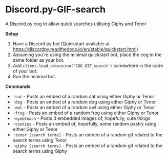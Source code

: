# Discord.py-GIF-search
A Discord.py cog to allow quick searches utilising Giphy and Tenor

**Setup**
1. Have a Discord.py bot (Quickstart available at https://discordpy.readthedocs.io/en/stable/quickstart.html)
2. Assuming you're using the minimal quickstart bot, place the cog in the same folder as your bot. 
3. Add    ```client.load_extension('COG_GIF_search')``` somewhere in the code of your bot.
4. Run the minimal bot.

**Commands**
* ```!cat``` - Posts an embed of a random cat using either Giphy or Tenor
* ```!dog``` - Posts an embed of a random dog using either Giphy or Tenor
* ```!owl``` - Posts an embed of a random owl using either Giphy or Tenor
* ```!frog``` - Posts an embed of a random frog using either Giphy or Tenor
* ```!eyebleach``` - Posts 3 embedded images of, hopefully, cute things
* ```!cookies``` - Posts an embed of, hopefully, some random pastry using either Giphy or Tenor
* ```!tenor [search terms]``` - Posts an embed of a random gif related to the search terms using Tenor
* ```!giphy [search terms]``` - Posts an embed of a random gif related to the search terms using Giphy

